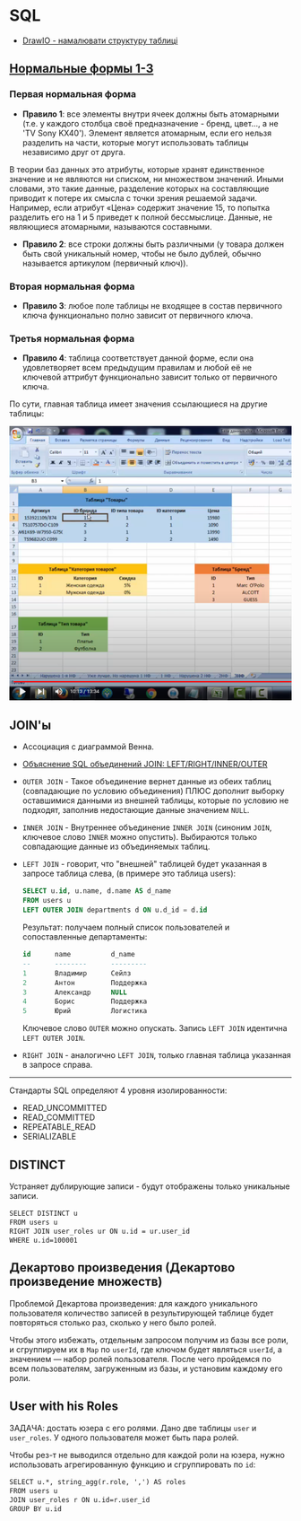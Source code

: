 # SQL
* [DrawIO - намалювати структуру таблиці](https://app.diagrams.net/)


## [Нормальные формы 1-3](https://www.youtube.com/watch?v=_GQaTW6N1GY)

### Первая нормальная форма
* **Правило 1**: все элементы внутри ячеек должны быть атомарными (т.е. у каждого столбца своё предназначение - бренд, цвет..., а не 'TV Sony KX40').
Элемент является атомарным, если его нельзя разделить на части, которые могут использовать таблицы независимо друг от друга.

В теории баз данных это атрибуты, которые хранят единственное значение и не являются ни списком, ни множеством значений. 
Иными словами, это такие данные, разделение которых на составляющие приводит к потере их смысла с точки зрения решаемой задачи. 
Например, если атрибут «Цена» содержит значение 15, то попытка разделить его на 1 и 5 приведет к полной бессмыслице.
Данные, не являющиеся атомарными, называются составными.

* **Правило 2**: все строки должны быть различными (у товара должен быть свой уникальный номер, чтобы не было дублей, обычно называется артикулом (первичный ключ)).

### Вторая нормальная форма
* **Правило 3**: любое поле таблицы не входящее в состав первичного ключа функционально полно зависит от первичного ключа. 

### Третья нормальная форма
* **Правило 4**: таблица соответствует данной форме, если она удовлетворяет всем предыдущим правилам и любой её не ключевой аттрибут функционально зависит только от первичного ключа.

По сути, главная таблица имеет значения ссылающиеся на другие таблицы:

![img](https://github.com/SergiaS/programmer-tech-wiki/blob/master/src/main/resources/img/sql_nf3.png?raw=true)




## JOIN'ы
* Ассоциация с диаграммой Венна.
* [Объяснение SQL объединений JOIN: LEFT/RIGHT/INNER/OUTER](http://www.skillz.ru/dev/php/article-Obyasnenie_SQL_obedinenii_JOIN_INNER_OUTER.html)
* `OUTER JOIN` - Такое объединение вернет данные из обеих таблиц (совпадающие по условию объединения) ПЛЮС дополнит 
  выборку оставшимися данными из внешней таблицы, которые по условию не подходят, заполнив недостающие данные значением `NULL`.

* `INNER JOIN` - Внутреннее объединение `INNER JOIN` (синоним `JOIN`, ключевое слово `INNER` можно опустить).
Выбираются только совпадающие данные из объединяемых таблиц.

* `LEFT JOIN` - говорит, что "внешней" таблицей будет указанная в запросе таблица слева, (в примере это таблица users):
    ```sql
    SELECT u.id, u.name, d.name AS d_name
    FROM users u
    LEFT OUTER JOIN departments d ON u.d_id = d.id
    ```
    Результат: получаем полный список пользователей и сопоставленные департаменты:
    ```sql
    id      name          d_name
    --      --------      ---------
    1       Владимир      Сейлз
    2       Антон         Поддержка
    3       Александр     NULL
    4       Борис         Поддержка
    5       Юрий          Логистика
    ```
  Ключевое слово `OUTER` можно опускать. Запись `LEFT JOIN` идентична `LEFT OUTER JOIN`.

* `RIGHT JOIN` - аналогично `LEFT JOIN`, только главная таблица указанная в запросе справа.


***

Стандарты SQL определяют 4 уровня изолированности:
* READ_UNCOMMITTED
* READ_COMMITTED
* REPEATABLE_READ
* SERIALIZABLE




## DISTINCT
Устраняет дублирующие записи - будут отображены только уникальные записи.
```postgresql
SELECT DISTINCT u
FROM users u
RIGHT JOIN user_roles ur ON u.id = ur.user_id
WHERE u.id=100001
```


## Декартово произведения (Декартово произведение множеств)
Проблемой Декартова произведения: 
для каждого уникального пользователя количество записей в результирующей таблице будет повторяться столько раз, 
сколько у него было ролей.

Чтобы этого избежать, отдельным запросом получим из базы все роли, и сгруппируем их в `Map` по `userId`, 
где ключом будет являться `userId`, а значением — набор ролей пользователя. 
После чего пройдемся по всем пользователям, загруженным из базы, и установим каждому его роли.


## User with his Roles
ЗАДАЧА: достать юзера с его ролями. Дано две таблицы `user` и `user_roles`. У одного пользователя может быть пара ролей.

Чтобы рез-т не выводился отдельно для каждой роли на юзера, нужно использовать агрегированную функцию и сгруппировать по `id`:
```postgresql
SELECT u.*, string_agg(r.role, ',') AS roles
FROM users u
JOIN user_roles r ON u.id=r.user_id
GROUP BY u.id
```


